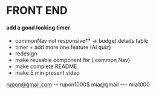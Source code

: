 # FRONT END 

#### add a good looking timer
- commonNav not responsive** -> budget details table 
- timer + add more one feature (AI quiz)
- redesign
- make reusable component for ( common Nav)
- make complete README
- make 5 min present video


rupon@gmail.com -- rupon1000$
mia@gmail --- mia1000